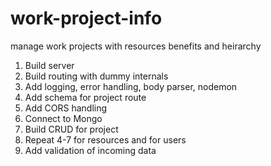 # work-project-info
manage work projects with resources benefits and heirarchy

1. Build server
2. Build routing with dummy internals
3. Add logging, error handling, body parser, nodemon
4. Add schema for project route
5. Add CORS handling
6. Connect to Mongo
7. Build CRUD for project
8. Repeat 4-7 for resources and for users
9. Add validation of incoming data
